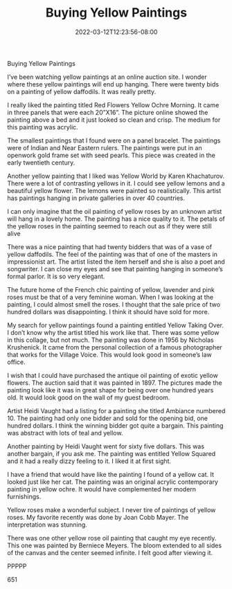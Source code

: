 ﻿---
title: "Buying Yellow Paintings"
date: 2022-03-12T12:23:56-08:00
description: "Buying Paintings Tips for Web Success"
featured_image: "/images/Buying Paintings.jpg"
tags: ["Buying Paintings"]
---

Buying Yellow Paintings

I’ve been watching yellow paintings at an online auction site.  I wonder where these yellow paintings will end up hanging.  There were twenty bids on a painting of yellow daffodils.  It was really pretty.

I really liked the painting titled Red Flowers Yellow Ochre Morning.  It came in three panels that were each 20”X16”.  The picture online showed the painting above a bed and it just looked so clean and crisp.  The medium for this painting was acrylic.

The smallest paintings that I found were on a panel bracelet.  The paintings were of Indian and Near Eastern rulers.  The paintings were put in an openwork gold frame set with seed pearls.  This piece was created in the early twentieth century.

Another yellow painting that I liked was Yellow World by Karen Khachaturov.  There were a lot of contrasting yellows in it.  I could see yellow lemons and a beautiful yellow flower.  The lemons were painted so realistically.  This artist has paintings hanging in private galleries in over 40 countries.

I can only imagine that the oil painting of yellow roses by an unknown artist will hang in a lovely home.  The painting has a nice quality to it.  The petals of the yellow roses in the painting seemed to reach out as if they were still alive

There was a nice painting that had twenty bidders that was of a vase of yellow daffodils.  The feel of the painting was that of one of the masters in impressionist art.  The artist listed the item herself and she is also a poet and songwriter.  I can close my eyes and see that painting hanging in someone’s formal parlor.  It is so very elegant.

The future home of the French chic painting of yellow, lavender and pink roses must be that of a very feminine woman.  When I was looking at the painting, I could almost smell the roses.  I thought that the sale price of two hundred dollars was disappointing.  I think it should have sold for more.

My search for yellow paintings found a painting entitled Yellow Taking Over.  I don’t know why the artist titled his work like that.  There was some yellow in this collage, but not much.  The painting was done in 1956 by Nicholas Krushenick.  It came from the personal collection of a famous photographer that works for the Village Voice.  This would look good in someone’s law office.

I wish that I could have purchased the antique oil painting of exotic yellow flowers.  The auction said that it was painted in 1897.  The pictures made the painting look like it was in great shape for being over one hundred years old.  It would look good on the wall of my guest bedroom.

Artist Heidi Vaught had a listing for a painting she titled Ambiance numbered 10.  The painting had only one bidder and sold for the opening bid, one hundred dollars.  I think the winning bidder got quite a bargain.  This painting was abstract with lots of teal and yellow.

Another painting by Heidi Vaught went for sixty five dollars.  This was another bargain, if you ask me.  The painting was entitled Yellow Squared and it had a really dizzy feeling to it.  I liked it at first sight.

I have a friend that would have like the painting I found of a yellow cat.  It looked just like her cat.  The painting was an original acrylic contemporary painting in yellow ochre.  It would have complemented her modern furnishings.

Yellow roses make a wonderful subject.  I never tire of paintings of yellow roses.  My favorite recently was done by Joan Cobb Mayer.  The interpretation was stunning.

There was one other yellow rose oil painting that caught my eye recently.  This one was painted by Berniece Meyers.  The bloom extended to all sides of the canvas and the center seemed infinite.  I felt good after viewing it.

PPPPP

651

